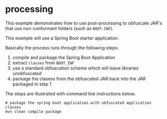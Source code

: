 # processing

This example demonstrates how to use post-processing to obfuscate JAR's that use non-conformant folders (such as `BOOT-INF`).

This example will use a Spring Boot starter application.

Basically the process runs through the following steps:

1. compile and package the Spring Boot Application
2. extract `classes` from `BOOT_INF`
3. use a standard obfuscation scheme which will leave libraries unobfuscated
4. package the clasess from the obfuscated JAR back into the JAR packaged in step 1

The steps are illustrated with command line instructions below.

```shell
# package the spring boot application with obfuscated application classes
mvn clean compile package
```
